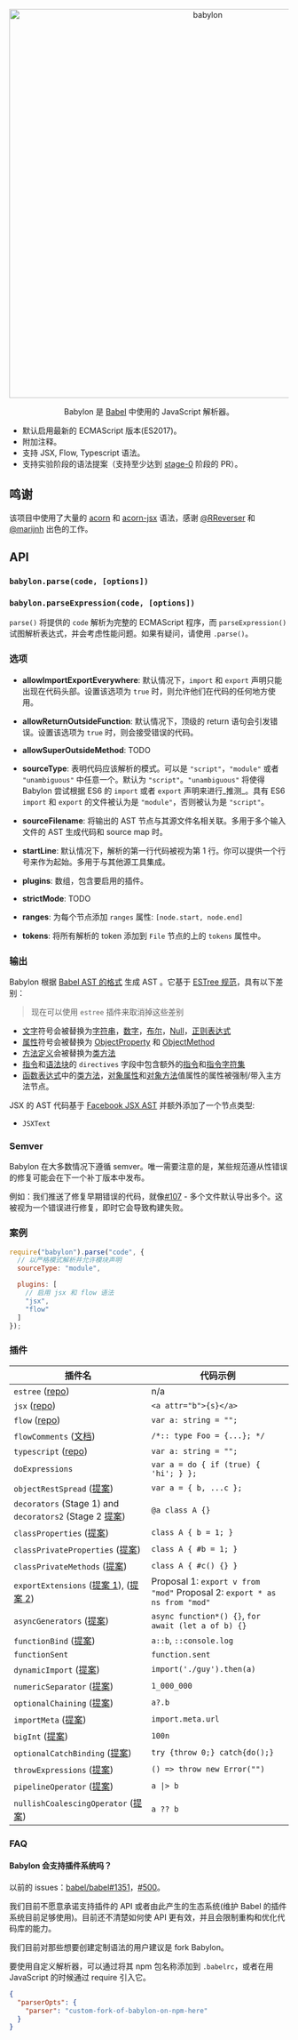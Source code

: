 <p align="center">
  <img alt="babylon" src="https://raw.githubusercontent.com/babel/logo/master/babylon.png" width="700">
</p>

<p align="center">
  Babylon 是 <a href="https://github.com/babel/babel">Babel</a> 中使用的 JavaScript 解析器。
</p>

 - 默认启用最新的 ECMAScript 版本(ES2017)。
 - 附加注释。
 - 支持 JSX, Flow, Typescript 语法。
 - 支持实验阶段的语法提案（支持至少达到 [stage-0](https://github.com/tc39/proposals/blob/master/stage-0-proposals.md) 阶段的 PR）。

## 鸣谢

该项目中使用了大量的 [acorn](https://github.com/marijnh/acorn) 和 [acorn-jsx](https://github.com/RReverser/acorn-jsx) 语法，感谢 [@RReverser](https://github.com/RReverser) 和 [@marijnh](https://github.com/marijnh) 出色的工作。

## API

### `babylon.parse(code, [options])`

### `babylon.parseExpression(code, [options])`

`parse()` 将提供的 `code` 解析为完整的 ECMAScript 程序，而 `parseExpression()` 试图解析表达式，并会考虑性能问题。如果有疑问，请使用 `.parse()`。

### 选项

- **allowImportExportEverywhere**: 默认情况下，`import` 和 `export` 声明只能出现在代码头部。设置该选项为 `true` 时，则允许他们在代码的任何地方使用。

- **allowReturnOutsideFunction**: 默认情况下，顶级的 return 语句会引发错误。设置该选项为 `true` 时，则会接受错误的代码。

- **allowSuperOutsideMethod**: TODO

- **sourceType**: 表明代码应该解析的模式。可以是 `"script"`，`"module"` 或者 `"unambiguous"` 中任意一个。默认为 `"script"`。`"unambiguous"` 将使得 Babylon 尝试根据 ES6 的 `import` 或者 `export` 声明来进行_推测_。具有 ES6 `import` 和 `export` 的文件被认为是 `"module"`，否则被认为是 `"script"`。

- **sourceFilename**: 将输出的 AST 节点与其源文件名相关联。多用于多个输入文件的 AST 生成代码和 source map 时。

- **startLine**: 默认情况下，解析的第一行代码被视为第 1 行。你可以提供一个行号来作为起始。多用于与其他源工具集成。

- **plugins**: 数组，包含要启用的插件。

- **strictMode**: TODO

- **ranges**: 为每个节点添加 `ranges` 属性: `[node.start, node.end]`

- **tokens**: 将所有解析的 token 添加到 `File` 节点的上的 `tokens` 属性中。

### 输出

Babylon 根据 [Babel AST 的格式][Babel AST format] 生成 AST 。它基于 [ESTree 规范][ESTree spec]，具有以下差别：

> 现在可以使用 `estree` 插件来取消掉这些差别

- [文字][Literal]符号会被替换为[字符串][StringLiteral]，[数字][NumericLiteral]，[布尔][BooleanLiteral]，[Null][NullLiteral]，[正则表达式][RegExpLiteral]
- [属性][Property]符号会被替换为 [ObjectProperty][] 和 [ObjectMethod][]
- [方法定义][MethodDefinition]会被替换为[类方法][ClassMethod]
- [指令][Program]和[语法块][BlockStatement]的 `directives` 字段中包含额外的[指令][Directive]和[指令字符集][DirectiveLiteral]
- [函数表达式][FunctionExpression]中的[类方法][ClassMethod]，[对象属性][ObjectProperty]和[对象方法][ObjectMethod]值属性的属性被强制/带入主方法节点。

JSX 的 AST 代码基于 [Facebook JSX AST][] 并额外添加了一个节点类型:

- `JSXText`

[Babel AST format]: https://github.com/babel/babylon/blob/master/ast/spec.md
[ESTree spec]: https://github.com/estree/estree

[Literal]: https://github.com/estree/estree/blob/master/es5.md#literal
[Property]: https://github.com/estree/estree/blob/master/es5.md#property
[MethodDefinition]: https://github.com/estree/estree/blob/master/es2015.md#methoddefinition

[StringLiteral]: https://github.com/babel/babylon/blob/master/ast/spec.md#stringliteral
[NumericLiteral]: https://github.com/babel/babylon/blob/master/ast/spec.md#numericliteral
[BooleanLiteral]: https://github.com/babel/babylon/blob/master/ast/spec.md#booleanliteral
[NullLiteral]: https://github.com/babel/babylon/blob/master/ast/spec.md#nullliteral
[RegExpLiteral]: https://github.com/babel/babylon/blob/master/ast/spec.md#regexpliteral
[ObjectProperty]: https://github.com/babel/babylon/blob/master/ast/spec.md#objectproperty
[ObjectMethod]: https://github.com/babel/babylon/blob/master/ast/spec.md#objectmethod
[ClassMethod]: https://github.com/babel/babylon/blob/master/ast/spec.md#classmethod
[Program]: https://github.com/babel/babylon/blob/master/ast/spec.md#programs
[BlockStatement]: https://github.com/babel/babylon/blob/master/ast/spec.md#blockstatement
[Directive]: https://github.com/babel/babylon/blob/master/ast/spec.md#directive
[DirectiveLiteral]: https://github.com/babel/babylon/blob/master/ast/spec.md#directiveliteral
[FunctionExpression]: https://github.com/babel/babylon/blob/master/ast/spec.md#functionexpression

[Facebook JSX AST]: https://github.com/facebook/jsx/blob/master/AST.md

### Semver

Babylon 在大多数情况下遵循 semver。唯一需要注意的是，某些规范遵从性错误的修复可能会在下一个补丁版本中发布。

例如：我们推送了修复早期错误的代码，就像[#107](https://github.com/babel/babylon/pull/107) - 多个文件默认导出多个。这被视为一个错误进行修复，即时它会导致构建失败。

### 案例

```javascript
require("babylon").parse("code", {
  // 以严格模式解析并允许模块声明
  sourceType: "module",

  plugins: [
    // 启用 jsx 和 flow 语法
    "jsx",
    "flow"
  ]
});
```

### 插件

| 插件名 | 代码示例 |
|------|--------------|
| `estree` ([repo](https://github.com/estree/estree)) | n/a |
| `jsx` ([repo](https://facebook.github.io/jsx/)) | `<a attr="b">{s}</a>` |
| `flow` ([repo](https://github.com/facebook/flow)) | `var a: string = "";` |
| `flowComments` ([文档](https://flow.org/en/docs/types/comments/)) | `/*:: type Foo = {...}; */` |
| `typescript` ([repo](https://github.com/Microsoft/TypeScript)) | `var a: string = "";` |
| `doExpressions` | `var a = do { if (true) { 'hi'; } };` |
| `objectRestSpread` ([提案](https://github.com/tc39/proposal-object-rest-spread)) | `var a = { b, ...c };` |
| `decorators` (Stage 1) and `decorators2` (Stage 2 [提案](https://github.com/tc39/proposal-decorators)) | `@a class A {}` |
| `classProperties` ([提案](https://github.com/tc39/proposal-class-public-fields)) | `class A { b = 1; }` |
| `classPrivateProperties` ([提案](https://github.com/tc39/proposal-private-fields)) | `class A { #b = 1; }` |
| `classPrivateMethods` ([提案](https://github.com/tc39/proposal-private-methods)) | `class A { #c() {} }` |
| `exportExtensions` ([提案 1](https://github.com/leebyron/ecmascript-export-default-from)), ([提案 2](https://github.com/leebyron/ecmascript-export-ns-from)) | Proposal 1: `export v from "mod"` Proposal 2: `export * as ns from "mod"` |
| `asyncGenerators` ([提案](https://github.com/tc39/proposal-async-iteration)) | `async function*() {}`, `for await (let a of b) {}` |
| `functionBind` ([提案](https://github.com/zenparsing/es-function-bind)) | `a::b`, `::console.log` |
| `functionSent` | `function.sent` |
| `dynamicImport` ([提案](https://github.com/tc39/proposal-dynamic-import)) | `import('./guy').then(a)` |
| `numericSeparator` ([提案](https://github.com/samuelgoto/proposal-numeric-separator)) | `1_000_000` |
| `optionalChaining` ([提案](https://github.com/tc39/proposal-optional-chaining)) | `a?.b` |
| `importMeta` ([提案](https://github.com/tc39/proposal-import-meta)) | `import.meta.url` |
| `bigInt` ([提案](https://github.com/tc39/proposal-bigint)) | `100n` |
| `optionalCatchBinding` ([提案](https://github.com/babel/proposals/issues/7)) | `try {throw 0;} catch{do();}` |
| `throwExpressions` ([提案](https://github.com/babel/proposals/issues/23)) | `() => throw new Error("")` |
| `pipelineOperator` ([提案](https://github.com/babel/proposals/issues/29)) | `a \|> b` |
| `nullishCoalescingOperator` ([提案](https://github.com/babel/proposals/issues/14)) | `a ?? b` |

### FAQ

#### Babylon 会支持插件系统吗？

以前的 issues：[babel/babel#1351](https://github.com/babel/babel/issues/1351)，[#500](https://github.com/babel/babylon/issues/500)。

我们目前不愿意承诺支持插件的 API 或者由此产生的生态系统(维护 Babel 的插件系统目前足够使用)。目前还不清楚如何使 API 更有效，并且会限制重构和优化代码库的能力。

我们目前对那些想要创建定制语法的用户建议是 fork Babylon。

要使用自定义解析器，可以通过将其 npm 包名称添加到 `.babelrc`，或者在用 JavaScript 的时候通过 require 引入它。

```json
{
  "parserOpts": {
    "parser": "custom-fork-of-babylon-on-npm-here"
  }
}
```
